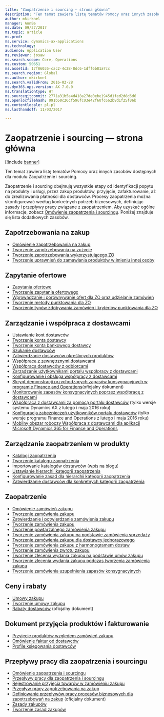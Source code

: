 ```yaml
---
title: "Zaopatrzenie i sourcing — strona główna"
description: "Ten temat zawiera listę tematów Pomocy oraz innych zasobów dostępnych dla modułu Zaopatrzenie i sourcing."
author: mkirknel
manager: AnnBe
ms.date: 09/27/2017
ms.topic: article
ms.prod: 
ms.service: dynamics-ax-applications
ms.technology: 
audience: Application User
ms.reviewer: josaw
ms.search.scope: Core, Operations
ms.custom: 50651
ms.assetid: 17f06036-cac2-4c28-8dc6-1dff6b81a7cc
ms.search.region: Global
ms.author: mkirknel
ms.search.validFrom: 2016-02-28
ms.dyn365.ops.version: AX 7.0.0
ms.translationtype: HT
ms.sourcegitcommit: 2771a31b5a4d418a27de0ebe1945d1fed2d8d6d6
ms.openlocfilehash: 091b50c26cf596fc03e42f60fc662b8d1f25f06b
ms.contentlocale: pl-pl
ms.lasthandoff: 11/03/2017

---
```


# <a name="procurement-and-sourcing-home-page"></a>Zaopatrzenie i sourcing — strona główna

[!include [banner](../includes/banner.md)]

Ten temat zawiera listę tematów Pomocy oraz innych zasobów dostępnych dla modułu Zaopatrzenie i sourcing.

Zaopatrzenie i sourcing obejmują wszystkie etapy od identyfikacji popytu na produkty i usługi, przez zakup produktów, przyjęcie, zafakturowanie, aż do zrealizowania płatności dla dostawców. Procesy zaopatrzenia można skonfigurować według konkretnych potrzeb biznesowych, definiując zasady i przepływy pracy związane z zaopatrzeniem. Aby uzyskać ogólne informacje, zobacz [Omówienie zaopatrzenia i sourcingu](procurement-sourcing-overview.md). Poniżej znajduje się lista dodatkowych zasobów.

## <a name="purchase-requisitions"></a>Zapotrzebowania na zakup
-   [Omówienie zapotrzebowania na zakup](purchase-requisitions-overview.md)
-   [Tworzenie zapotrzebowania na zużycie](tasks/create-requisition-consumption.md)
-   [Tworzenie zapotrzebowania wykorzystującego ZO](tasks/create-requisition-uses-rfq.md)
-   [Tworzenie uprawnień do zamawiania produktów w imieniu innej osoby](tasks/set-up-permissions-ordering-products.md)

## <a name="requests-for-quotation"></a>Zapytanie ofertowe
-   [Zapytania ofertowe](request-quotations.md)
-   [Tworzenie zapytania ofertowego](tasks/create-request-quotation.md)
-   [Wprowadzanie i porównywanie ofert dla ZO oraz udzielanie zamówień](tasks/enter-compare-rfq-bids-award-contracts.md)
-   [Tworzenie metody punktowania dla ZO](tasks/create-scoring-method-rfqs.md)
-   [Tworzenie typów zdobywania zamówień i kryteriów punktowania dla ZO](tasks/create-solicitation-types-scoring-criteria-rfqs.md)

## <a name="vendor-management-and-collaboration"></a>Zarządzanie i współpraca z dostawcami
-   [Ustawianie kont dostawców](set-up-vendor-accounts.md)
-   [Tworzenie konta dostawcy](tasks/create-vendor-account.md)
-   [Tworzenie konta bankowego dostawcy](tasks/create-vendor-bank-account.md)
-   [Szukanie dostawców](tasks/search-vendors.md)
-   [Zatwierdzanie dostawców określonych produktów](tasks/approve-vendors-specific-products.md)
-   [Współpraca z zewnętrznymi dostawcami](vendor-collaboration-work-external-vendors.md)
-   [Współpraca dostawców z odbiorcami](vendor-collaboration-work-customers-dynamics-365-operations.md)
-   [Zarządzanie użytkownikami portalu współpracy z dostawcami](manage-vendor-collaboration-users.md)
-   [Konfigurowanie i obsługa współpracy z dostawcami](set-up-maintain-vendor-collaboration.md)
-   [Skrypt demonstracji przychodzących zapasów konsygnacyjnych w programie Finance and Operations](https://mbs.microsoft.com/customersource/northamerica/AX/learning/documentation/white-papers/InboundConsignmentInventoryDemoScriptDynamics365Operations)(oficjalny dokument)
-   [Monitorowanie zapasów konsygnacyjnych poprzez współpracę z dostawcami](../inventory/tasks/monitor-consignment-inventory-vendor-collaboration.md)
-   [Współpraca z dostawcami za pomocą portalu dostawców](collaborate-vendors-vendor-portal.md) (tylko wersje systemu Dynamics AX z lutego i maja 2016 roku)
-   [Konfiguracja zabezpieczeń użytkowników portalu dostawców](configure-security-vendor-portal-users.md) (tylko wersje programu Finance and Operations z lutego i maja 2016 roku)
-   [Mobilny obszar roboczy Współpraca z dostawcami dla aplikacji Microsoft Dynamics 365 for Finance and Operations](vendor-collaboration-mobile-workspace.md)

## <a name="procurement-product-management"></a>Zarządzanie zaopatrzeniem w produkty
-   [Katalogi zaopatrzenia](procurement-catalogs.md)
-   [Tworzenie katalogu zaopatrzenia](tasks/create-procurement-catalog.md)
-   [Importowanie katalogów dostawców](https://blogs.msdn.microsoft.com/dynamicsaxscm/2016/05/25/vendor-catalogs-in-dynamics-ax/) (wpis na blogu)
-   [Ustawianie hierarchii kategorii zaopatrzenia](tasks/set-up-procurement-category-hierarchy.md)
-   [Konfigurowanie zasad dla hierarchii kategorii zaopatrzenia](tasks/set-up-policies-procurement-category-hierarchies.md)
-   [Zatwierdzanie dostawców dla konkretnych kategorii zaopatrzenia](tasks/approve-vendors-specific-procurement-categories.md)

## <a name="procurement"></a>Zaopatrzenie
-   [Omówienie zamówień zakupu](purchase-order-overview.md)
-   [Tworzenie zamówienia zakupu](purchase-order-creation.md)
-   [Zatwierdzanie i potwierdzanie zamówienia zakupu](purchase-order-approval-confirmation.md)
-   [Tworzenie zamówienia zakupu](tasks/create-purchase-order.md)
-   [Tworzenie powtarzalnego zamówienia zakupu](tasks/create-repeat-purchase-order.md)
-   [Tworzenie zamówienia zakupu na podstawie zamówienia sprzedaży](../sales-marketing/tasks/create-purchase-order-sales-order.md)
-   [Tworzenie zamówienia zakupu dla dostawcy jednorazowego](tasks/create-purchase-order-one-time-supplier.md)
-   [Tworzenie zamówienia zakupu z harmonogramem dostaw](tasks/create-purchase-order-delivery-schedule.md)
-   [Tworzenie zamówienia zwrotu zakupu](tasks/create-purchase-return-order.md)
-   [Tworzenie zlecenia wydania zakupu na podstawie umów zakupu](tasks/create-purchase-release-order-purchase-agreement.md)
-   [Tworzenie zlecenia wydania zakupu podczas tworzenia zamówienia zakupu](tasks/create-purchase-release-order-creating-purchase-order.md)
-   [Tworzenie zamówienia uzupełnienia zapasów konsygnacyjnych](../inventory/tasks/create-consignment-replenishment-order.md)

## <a name="prices-and-discounts"></a>Ceny i rabaty
-   [Umowy zakupu](purchase-agreements.md)
-   [Tworzenie umowy zakupu](tasks/create-purchase-agreement.md)
-   [Rabaty dostawców](https://mbs.microsoft.com/customersource/northamerica/AX/learning/documentation/white-papers/Vendor_rebates) (oficjalny dokument)

## <a name="product-receipt-and-invoicing"></a>Dokument przyjęcia produktów i fakturowanie
-   [Przyjęcie produktów względem zamówień zakupu](product-receipt-against-purchase-orders.md)
-   [Omówienie faktur od dostawców](../../financials/accounts-payable/vendor-invoices-overview.md)
-   [Profile księgowania dostawców](../../financials/accounts-payable/vendor-posting-profiles.md)

## <a name="procurement-and-sourcing-workflows"></a>Przepływy pracy dla zaopatrzenia i sourcingu
-   [Omówienie zaopatrzenia i sourcingu](procurement-sourcing-overview.md)
-   [Przepływy pracy dla zaopatrzenia i sourcingu](procurement-sourcing-workflows.md)
-   [Rejestrowanie przyjęcia towarów w zamówieniu zakupu](tasks/record-receipt-goods-purchase-order.md)
-   [Przepływ pracy zapotrzebowania na zakup](purchase-requisitions-workflow.md)
-   [Definiowanie przepływów pracy procesów biznesowych dla zapotrzebowań na zakup](https://mbs.microsoft.com/customersource/Global/AX/learning/documentation/white-papers/Defining_business_process_workflows_for_purchase_requisitions) (oficjalny dokument)
-   [Zasady zakupów](purchase-policies.md)
-   [Tworzenie zasad zakupów](tasks/create-purchasing-policies.md)







